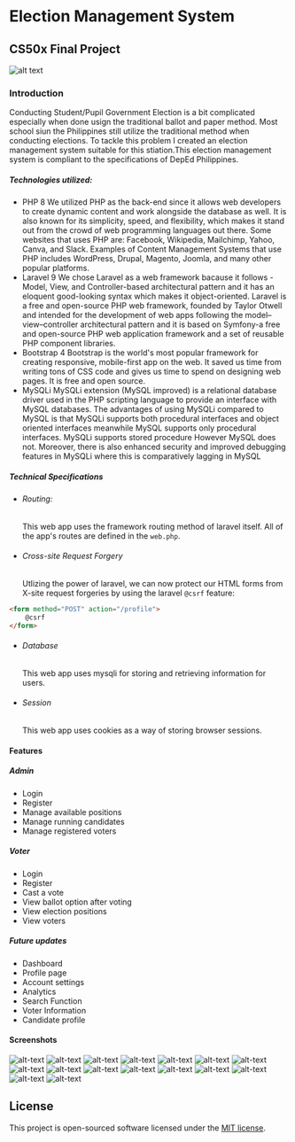 # Election Management System
## CS50x Final Project


![alt text](https://raw.githubusercontent.com/laravel/art/master/logo-lockup/5%20SVG/2%20CMYK/1%20Full%20Color/laravel-logolockup-cmyk-red.svg "Laravel")
### Introduction
Conducting Student/Pupil Government Election is a bit complicated especially when done usign the traditional ballot and paper method. Most school siun the Philippines still utilize the traditional method when conducting elections. To tackle this problem I created an election management system suitable for this stiation.This election management system is compliant to the specifications of DepEd Philippines.

##### Technologies utilized:

- PHP 8
  We utilized PHP as the back-end since it allows web developers to create dynamic content and work alongside the database as well. It is also known for its simplicity, speed, and flexibility, which makes it stand out from the crowd of web programming languages out there. Some websites that uses PHP are: Facebook, Wikipedia, Mailchimp, Yahoo, Canva, and Slack. Examples of Content Management Systems that use PHP includes WordPress, Drupal, Magento, Joomla, and many other popular platforms.
- Laravel 9
  We chose Laravel as a web framework bacause it follows - Model, View, and Controller-based architectural pattern and it has an eloquent good-looking syntax which makes it object-oriented. Laravel is a free and open-source PHP web framework, founded by Taylor Otwell and intended for the development of web apps following the model–view–controller architectural pattern and it is based on Symfony-a free and open-source PHP web application framework and a set of reusable PHP component libraries.
- Bootstrap 4
  Bootstrap is the world's most popular framework for creating responsive, mobile-first app on the web. It saved us time from writing tons of CSS code and gives us time to spend on designing web pages. It is free and open source. 
- MySQLi
  MySQLi extension (MySQL improved) is a relational database driver used in the PHP scripting language to provide an interface with MySQL databases. The advantages of using MySQLi compared to MySQL is that MySQLi supports both procedural interfaces and object oriented interfaces meanwhile MySQL supports only procedural interfaces. MySQLi supports stored procedure However MySQL does not. Moreover, there is also enhanced security and improved debugging features in MySQLi where this is comparatively lagging in MySQL


##### Technical Specifications
- ###### Routing:
    This web app uses the framework routing method of laravel itself. All of the app's routes are defined in the `web.php`.
- ###### Cross-site Request Forgery
    Utlizing the power of laravel, we can now  protect our HTML forms from X-site request forgeries by using the laravel `@csrf` feature:
```HTML
<form method="POST" action="/profile">
    @csrf
</form>
```
- ###### Database
    This web app uses mysqli for storing and retrieving information for users.
- ###### Session
    This web app uses cookies as a way of storing browser sessions.

#### Features
##### Admin
- Login
- Register
- Manage available positions
- Manage running candidates
- Manage registered voters

##### Voter
- Login
- Register
- Cast a vote
- View ballot option after voting
- View election positions
- View voters

##### Future updates
- Dashboard
- Profile page
- Account settings
- Analytics
- Search Function
- Voter Information
- Candidate profile

#### Screenshots
![alt-text](./screenshots/Screenshot%20(74).png)
![alt-text](./screenshots/Screenshot%20(75).png)
![alt-text](./screenshots/Screenshot%20(76).png)
![alt-text](./screenshots/Screenshot%20(77).png)
![alt-text](./screenshots/Screenshot%20(78).png)
![alt-text](./screenshots/Screenshot%20(79).png)
![alt-text](./screenshots/Screenshot%20(81).png)
![alt-text](./screenshots/Screenshot%20(82).png)
![alt-text](./screenshots/Screenshot%20(83).png)
![alt-text](./screenshots/Screenshot%20(84).png)
![alt-text](./screenshots/Screenshot%20(85).png)
![alt-text](./screenshots/Screenshot%20(86).png)
![alt-text](./screenshots/Screenshot%20(87).png)
![alt-text](./screenshots/Screenshot%20(88).png)
![alt-text](./screenshots/Screenshot%20(89).png)
![alt-text](./screenshots/Screenshot%20(90).png)

## License
This project is open-sourced software licensed under the [MIT license](https://opensource.org/licenses/MIT).
